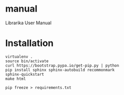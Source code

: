 # manual
Librarika User Manual


# Installation
```
virtualenv .
source bin/activate
curl https://bootstrap.pypa.io/get-pip.py | python
pip install sphinx sphinx-autobuild recommonmark
sphinx-quickstart
make html

pip freeze > requirements.txt

```